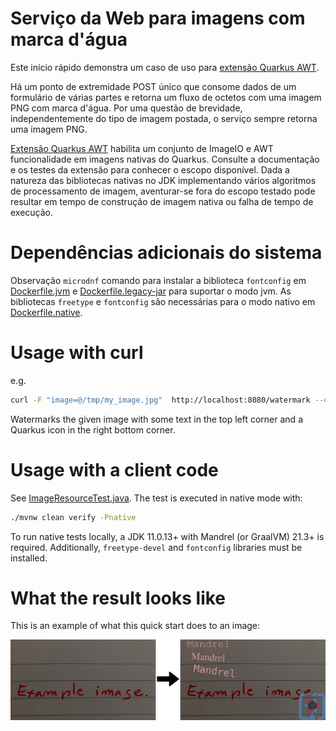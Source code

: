 # Serviço da Web para imagens com marca d'água

Este início rápido demonstra um caso de uso para [extensão Quarkus AWT](https://github.com/quarkusio/quarkus/tree/main/extensions/awt).

Há um ponto de extremidade POST único que consome dados de um formulário de várias partes e retorna um fluxo de octetos com uma imagem PNG com marca d'água.
Por uma questão de brevidade, independentemente do tipo de imagem postada, o serviço sempre retorna uma imagem PNG.

[Extensão Quarkus AWT](https://github.com/quarkusio/quarkus/tree/main/extensions/awt) habilita um conjunto de ImageIO e AWT
funcionalidade em imagens nativas do Quarkus. Consulte a documentação e os testes da extensão para conhecer o escopo disponível.
Dada a natureza das bibliotecas nativas no JDK implementando vários algoritmos de processamento de imagem,
aventurar-se fora do escopo testado pode resultar em tempo de construção de imagem nativa ou falha de tempo de execução.

# Dependências adicionais do sistema
Observação `microdnf` comando para instalar a biblioteca `fontconfig` em [Dockerfile.jvm](./src/main/docker/Dockerfile.jvm)
e [Dockerfile.legacy-jar](./src/main/docker/Dockerfile.legacy-jar) para suportar o modo jvm.
As bibliotecas `freetype` e `fontconfig` são necessárias para o modo nativo em [Dockerfile.native](./src/main/docker/Dockerfile.native).

# Usage with curl

e.g.

```bash
curl -F "image=@/tmp/my_image.jpg"  http://localhost:8080/watermark --output /tmp/result.png
```
Watermarks the given image with some text in the top left corner and a Quarkus icon in the right bottom corner.

# Usage with a client code

See [ImageResourceTest.java](./src/test/java/org/acme/awt/rest/ImageResourceTest.java). The test is executed
in native mode with:

```bash
./mvnw clean verify -Pnative
```
To run native tests locally, a JDK 11.0.13+ with Mandrel (or GraalVM) 21.3+ is required.
Additionally, `freetype-devel` and `fontconfig` libraries must be installed. 

# What the result looks like

This is an example of what this quick start does to an image:

![Alt text](./doc/example.png)

